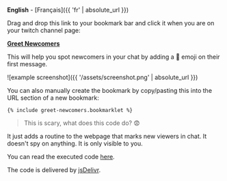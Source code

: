 <link rel="stylesheet" href="{{ '/assets/style.css' | absolute_url }}">

**English** - [Français]({{ 'fr' | absolute_url }})

Drag and drop this link to your bookmark bar and click it when you are on your twitch channel page:

**<a href="{% include greet-newcomers.bookmarklet %}">Greet Newcomers</a>**

This will help you spot newcomers in your chat by adding a 👋 emoji on their first message.

![example screenshot]({{ '/assets/screenshot.png' | absolute_url }})

You can also manually create the bookmark by copy/pasting this into the URL section of a new bookmark:

```
{% include greet-newcomers.bookmarklet %}
```

> This is scary, what does this code do? 😨

It just adds a routine to the webpage that marks new viewers in chat. It doesn't spy on anything. It is only visible to you.

You can read the executed code [here](https://github.com/thomaslule/twitch-greet-newcomers/blob/master/greet-newcomers.js).

The code is delivered by [jsDelivr](https://www.jsdelivr.com/).
